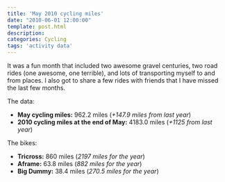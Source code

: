 ```yaml
---
title: 'May 2010 cycling miles'
date: "2010-06-01 12:00:00"
template: post.html
description: 
categories: Cycling
tags: 'activity data'
---
```


It was a fun month that included two awesome gravel centuries, two road rides (one awesome, one terrible), and lots of transporting myself to and from places. I also got to share a few rides with friends that I have missed the last few months.  
  
The data:  
  
- **May cycling miles:** 962.2 miles (*+147.9 miles from last year*)  
- **2010 cycling miles at the end of May:** 4183.0 miles (*+1125 from last year*)  
  
The bikes:  
  
- **Tricross:** 860 miles (*2197 miles for the year*) 
- **Aframe:** 63.8 miles (*882 miles for the year*) 
- **Big Dummy:** 38.4 miles (*270.5 miles for the year*)